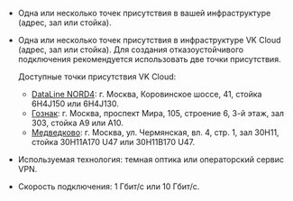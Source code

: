 - Одна или несколько точек присутствия в вашей инфраструктуре (адрес, зал или стойка).
- Одна или несколько точек присутствия в инфраструктуре VK Cloud (адрес, зал или стойка). Для создания отказоустойчивого подключения рекомендуется использовать две точки присутствия.

  Доступные точки присутствия VK Cloud:

  - [DataLine NORD4](https://www.dtln.ru/tsod-nord): г. Москва, Коровинское шоссе, 41, стойка 6H4J150 или 6H4J130.
  - [Гознак](https://tech.goznak.ru/dc-goznak-moscow): г. Москва, проспект Мира, 105, строение 6, 3-й этаж, зал 303, стойка A9 или A10.
  - [Медведково](https://dcnetwork.ru/dc/moscow): г. Москва, ул. Чермянская, вл. 4, стр. 1, зал 30H11, стойка 30H11A170 U47 или 30H11B170 U47.

- Используемая технология: темная оптика или операторский сервис VPN.
- Скорость подключения: 1 Гбит/с или 10 Гбит/с.
